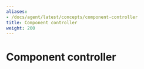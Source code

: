 ```yaml
---
aliases:
- /docs/agent/latest/concepts/component-controller
title: Component controller
weight: 200
---
```


# Component controller
